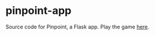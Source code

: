 # pinpoint-app

Source code for Pinpoint, a Flask app. Play the game [here](pinpoint.elasticbeanstalk.com). 
